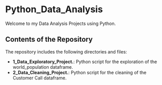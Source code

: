 # Python_Data_Analysis
Welcome to my Data Analysis Projects using Python. 

## Contents of the Repository

The repository includes the following directories and files:

- **1_Data_Exploratory_Project.**: Python script for the exploration of the world_population dataframe.
- **2_Data_Cleaning_Project.**: Python script for the cleaning of the Customer Call dataframe.

